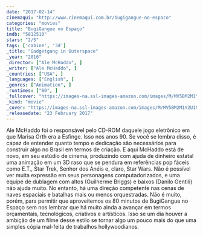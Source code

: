 ```yaml
---
date: "2017-02-14"
cinemaqui: "http://www.cinemaqui.com.br/bugigangue-no-espaco"
categories: "movies"
title: "BugiGangue no Espaço"
imdb: "5812510"
stars: "2/5"
tags: ['cabine', '3d']
_title: "Gadgetgang in Outerspace"
_year: "2016"
_director: ["Ale McHaddo", ]
_writer: ["Ale McHaddo", ]
_countries: ["USA", ]
_languages: ["English", ]
_genres: ["Animation", ]
_runtimes: ["80", ]
_fullcover: "https://images-na.ssl-images-amazon.com/images/M/MV5BM2M1Y2U1NmQtYWFlYS00YTJjLTgwZmYtY2M4YWU4YjgyN2FiXkEyXkFqcGdeQXVyMDc3ODUxNg@@.jpg"
_kind: "movie"
_cover: "https://images-na.ssl-images-amazon.com/images/M/MV5BM2M1Y2U1NmQtYWFlYS00YTJjLTgwZmYtY2M4YWU4YjgyN2FiXkEyXkFqcGdeQXVyMDc3ODUxNg@@._V1._SX100_SY129_.jpg"
_releasedate: "23 February 2017"
---
```

Ale McHaddo foi o responsável pelo CD-ROM daquele jogo eletrônico em que Marisa Orth era a Esfinge. Isso nos anos 90. Se você se lembra disso, é capaz de entender quanto tempo e dedicação são necessários para construir algo no Brasil em termos de criação. E aqui McHaddo está de novo, em seu estúdio de cinema, produzindo com ajuda de dinheiro estatal uma animação em um 3D raso que se pendura em referências pop fáceis como E.T., Star Trek, Senhor dos Anéis e, claro, Star Wars. Não é possível ver muita expressão em seus personagens computadorizados, e uma equipe de dublagem com altos (Guilherme Briggs) e baixos (Danilo Gentili) não ajuda muito. No entanto, há uma direção competente nas cenas de naves espaciais e batalhas mais ou menos orquestradas. Não é muito, porém, para permitir que aproveitemos os 80 minutos de BugiGangue no Espaço sem nos lembrar que há muito ainda a avançar em termos orçamentais, tecnológicos, criativos e artísticos. Isso se um dia houver a ambição de um filme desse estilo se tornar algo um pouco mais do que uma simples cópia mal-feita de trabalhos hollywoodianos.
